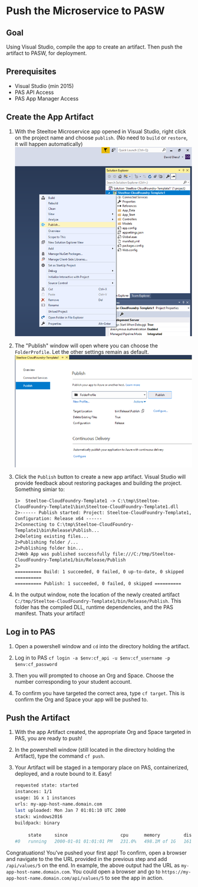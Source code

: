 # Push the Microservice to PASW

## Goal

Using Visual Studio, compile the app to create an artifact. Then push the artifact to PASW, for deployment.

## Prerequisites

- Visual Studio (min 2015)
- PAS API Access
- PAS App Manager Access

## Create the App Artifact

1. With the Steeltoe Microservice app opened in Visual Studio, right click on the project name and choose `publish`. (No need to `build` or `restore`, it will happen automatically)
     ![Publish Menu Option](a_Publish-Option.PNG)

1. The "Publish" window will open where you can choose the `FolderProfile`. Let the other settings remain as default.
     ![Folder Profile](a_Publish-window.PNG)

1. Click the `Publish` button to create a new app artifact. Visual Studio will provide feedback about restoring packages and building the project. Something simiar to:

     ```
     1>  Steeltoe-CloudFoundry-Template1 -> C:\tmp\Steeltoe-CloudFoundry-Template1\bin\Steeltoe-CloudFoundry-Template1.dll
     2>------ Publish started: Project: Steeltoe-CloudFoundry-Template1, Configuration: Release x64 ------
     2>Connecting to C:\tmp\Steeltoe-CloudFoundry-Template1\bin\Release\Publish...
     2>Deleting existing files...
     2>Publishing folder /...
     2>Publishing folder bin...
     2>Web App was published successfully file:///C:/tmp/Steeltoe-CloudFoundry-Template1/bin/Release/Publish
     2>
     ========== Build: 1 succeeded, 0 failed, 0 up-to-date, 0 skipped ==========
     ========== Publish: 1 succeeded, 0 failed, 0 skipped ==========
     ```

1. In the output window, note the location of the newly created artifact `C:/tmp/Steeltoe-CloudFoundry-Template1/bin/Release/Publish`. This folder has the compiled DLL, runtime dependencies, and the PAS manifest. Thats your artifact!

## Log in to PAS

1. Open a powershell window and `cd` into the directory holding the artifact.

1. Log in to PAS `cf login -a $env:cf_api -u $env:cf_username -p $env:cf_password`

1. Then you will prompted to choose an Org and Space. Choose the number corresponding to your student account.

1. To confirm you have targeted the correct area, type `cf target`. This is confirm the Org and Space your app will be pushed to.

## Push the Artifact

1. With the app Artifact created, the appropriate Org and Space targeted in PAS, you are ready to push!

1. In the powershell window (still located in the directory holding the Artifact), type the command `cf push`.

1. Your Artifact will be staged in a temporary place on PAS, containerized, deployed, and a route bound to it. Easy!

     ```bash
     requested state: started
     instances: 1/1
     usage: 1G x 1 instances
     urls: my-app-host-name.domain.com
     last uploaded: Mon Jan 7 01:01:10 UTC 2000
     stack: windows2016
     buildpack: binary

          state     since                    cpu      memory         disk           details
     #0   running   2000-01-01 01:01:01 PM   231.0%   498.1M of 1G   161.9M of 1G (10)
     ```

Congratuations! You've pushed your first app! To confirm, open a browser and navigate to the the URL provided in the previous step and add `/api/values/5` on the end. In example, the above output had the URL as `my-app-host-name.domain.com`. You could open a browser and go to `https://my-app-host-name.domain.com/api/values/5` to see the app in action.